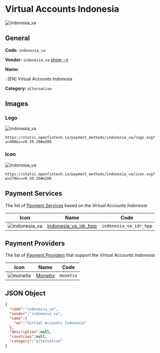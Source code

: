 
# Virtual Accounts Indonesia 
![indonesia_va](https://static.openfintech.io/payment_methods/indonesia_va/logo.svg?w=400&c=v0.59.26#w200)  

## General 
**Code:** `indonesia_va` 
 
**Vendor:** `indonesia_va` [show -->](/vendors/indonesia_va/) 
 
**Name:** 
 
:	[EN] Virtual Accounts Indonesia 
 
**Category:** `alternative` 
 

## Images 

### Logo 
![indonesia_va](https://static.openfintech.io/payment_methods/indonesia_va/logo.svg?w=400&c=v0.59.26#w200)  

```
https://static.openfintech.io/payment_methods/indonesia_va/logo.svg?w=400&c=v0.59.26#w200
```  

### Icon 
![indonesia_va](https://static.openfintech.io/payment_methods/indonesia_va/icon.svg?w=278&c=v0.59.26#w100)  

```
https://static.openfintech.io/payment_methods/indonesia_va/icon.svg?w=278&c=v0.59.26#w100
```  

## Payment Services 
 
The list of [Payment Services](/payment-services/) based on the _Virtual Accounts Indonesia_ 

|Icon|Name|Code| 
|:---:|:---:|:---:| 
|![indonesia_va](https://static.openfintech.io/payment_methods/indonesia_va/icon.svg?w=278&c=v0.59.26#w100) |[indonesia_va_idr_hpp](/payment-services/indonesia_va_idr_hpp/)|`indonesia_va_idr_hpp`| 
 

## Payment Providers 
 
The list of [Payment Providers](/payment-providers/) that support the _Virtual Accounts Indonesia_ 

|Icon|Name|Code| 
|:---:|:---:|:---:| 
|![monetix](https://static.openfintech.io/payment_providers/monetix/icon.png?w=278&c=v0.59.26#w100) |[Monetix](/payment-providers/monetix/)|`monetix`| 
 

## JSON Object 

```json
{
  "code":"indonesia_va",
  "vendor":"indonesia_va",
  "name":{
    "en":"Virtual Accounts Indonesia"
  },
  "description":null,
  "countries":null,
  "category":"alternative"
}
```  
